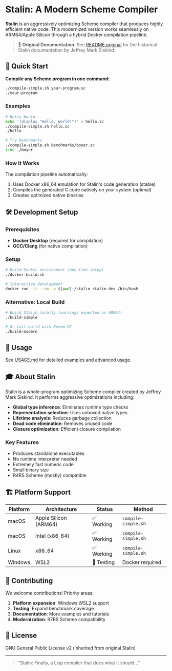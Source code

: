 # Stalin: A Modern Scheme Compiler

**Stalin** is an aggressively optimizing Scheme compiler that produces highly efficient native code. This modernized version works seamlessly on ARM64/Apple Silicon through a hybrid Docker compilation pipeline.

> 📜 **Original Documentation**: See [README.original](README.original) for the historical Stalin documentation by Jeffrey Mark Siskind.

## 🚀 Quick Start

**Compile any Scheme program in one command:**

```bash
./compile-simple.sh your-program.sc
./your-program
```

### Examples

```bash
# Hello World
echo '(display "Hello, World!")' > hello.sc
./compile-simple.sh hello.sc
./hello

# Try benchmarks
./compile-simple.sh benchmarks/boyer.sc
time ./boyer
```

### How it Works

The compilation pipeline automatically:
1. Uses Docker x86_64 emulation for Stalin's code generation (stable)
2. Compiles the generated C code natively on your system (optimal)
3. Creates optimized native binaries

## 🛠️ Development Setup

### Prerequisites
- **Docker Desktop** (required for compilation)
- **GCC/Clang** (for native compilation)

### Setup
```bash
# Build Docker environment (one-time setup)
./docker-build.sh

# Interactive development
docker run -it --rm -v $(pwd):/stalin stalin-dev /bin/bash
```

### Alternative: Local Build
```bash
# Build Stalin locally (warnings expected on ARM64)
./build-simple

# Or full build with Boehm GC
./build-modern
```

## 📖 Usage

See [USAGE.md](USAGE.md) for detailed examples and advanced usage.

## 🎓 About Stalin

Stalin is a whole-program optimizing Scheme compiler created by Jeffrey Mark Siskind. It performs aggressive optimizations including:

- **Global type inference**: Eliminates runtime type checks
- **Representation selection**: Uses unboxed native types
- **Lifetime analysis**: Reduces garbage collection
- **Dead code elimination**: Removes unused code
- **Closure optimization**: Efficient closure compilation

### Key Features
- Produces standalone executables
- No runtime interpreter needed
- Extremely fast numeric code
- Small binary size
- R4RS Scheme (mostly) compatible

## 🏗️ Platform Support

| Platform | Architecture | Status | Method |
|----------|-------------|--------|---------|
| macOS | Apple Silicon (ARM64) | ✅ Working | `compile-simple.sh` |
| macOS | Intel (x86_64) | ✅ Working | `compile-simple.sh` |
| Linux | x86_64 | ✅ Working | `compile-simple.sh` |
| Windows | WSL2 | 🔧 Testing | Docker required |

## 🤝 Contributing

We welcome contributions! Priority areas:
1. **Platform expansion**: Windows WSL2 support
2. **Testing**: Expand benchmark coverage
3. **Documentation**: More examples and tutorials
4. **Modernization**: R7RS Scheme compatibility

## 📜 License

GNU General Public License v2 (inherited from original Stalin)

---

> "Stalin: Finally, a Lisp compiler that does what it should..."